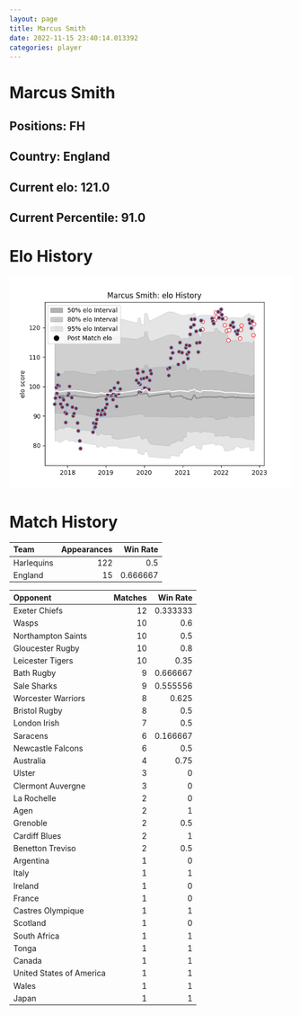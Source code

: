 ```yaml
---  
layout: page  
title: Marcus Smith  
date: 2022-11-15 23:40:14.013392  
categories: player  
---
```

# Marcus Smith

## Positions: FH

## Country: England

## Current elo: 121.0

## Current Percentile: 91.0

# Elo History


![elo history](history_MarcusSmith.png)
# Match History


| Team       |   Appearances |   Win Rate |
|:-----------|--------------:|-----------:|
| Harlequins |           122 |   0.5      |
| England    |            15 |   0.666667 |

| Opponent                 |   Matches |   Win Rate |
|:-------------------------|----------:|-----------:|
| Exeter Chiefs            |        12 |   0.333333 |
| Wasps                    |        10 |   0.6      |
| Northampton Saints       |        10 |   0.5      |
| Gloucester Rugby         |        10 |   0.8      |
| Leicester Tigers         |        10 |   0.35     |
| Bath Rugby               |         9 |   0.666667 |
| Sale Sharks              |         9 |   0.555556 |
| Worcester Warriors       |         8 |   0.625    |
| Bristol Rugby            |         8 |   0.5      |
| London Irish             |         7 |   0.5      |
| Saracens                 |         6 |   0.166667 |
| Newcastle Falcons        |         6 |   0.5      |
| Australia                |         4 |   0.75     |
| Ulster                   |         3 |   0        |
| Clermont Auvergne        |         3 |   0        |
| La Rochelle              |         2 |   0        |
| Agen                     |         2 |   1        |
| Grenoble                 |         2 |   0.5      |
| Cardiff Blues            |         2 |   1        |
| Benetton Treviso         |         2 |   0.5      |
| Argentina                |         1 |   0        |
| Italy                    |         1 |   1        |
| Ireland                  |         1 |   0        |
| France                   |         1 |   0        |
| Castres Olympique        |         1 |   1        |
| Scotland                 |         1 |   0        |
| South Africa             |         1 |   1        |
| Tonga                    |         1 |   1        |
| Canada                   |         1 |   1        |
| United States of America |         1 |   1        |
| Wales                    |         1 |   1        |
| Japan                    |         1 |   1        |